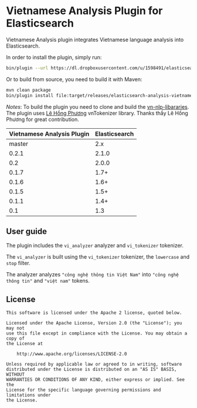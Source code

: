 Vietnamese Analysis Plugin for Elasticsearch
========================================

Vietnamese Analysis plugin integrates Vietnamese language analysis into Elasticsearch.

In order to install the plugin, simply run: 

```sh
bin/plugin --url https://dl.dropboxusercontent.com/u/1598491/elasticsearch-analysis-vietnamese-0.2.1.zip --install analysis-vietnamese
```

Or to build from source, you need to build it with Maven:

```bash
mvn clean package
bin/plugin install file:target/releases/elasticsearch-analysis-vietnamese-0.2.1.zip
```

*Notes*: To build the plugin you need to clone and build the [vn-nlp-libararies](https://github.com/duydo/vn-nlp-libraries). The plugin uses  [Lê Hồng Phương](http://mim.hus.vnu.edu.vn/phuonglh/) vnTokenizer library. Thanks thầy Lê Hồng Phương for great contribution.

|Vietnamese Analysis Plugin|Elasticsearch|
|---|---|
| master|2.x|
| 0.2.1|2.1.0|
| 0.2|2.0.0|
| 0.1.7|1.7+|
| 0.1.6|1.6+|
| 0.1.5|1.5+|
| 0.1.1|1.4+|
| 0.1|1.3|


## User guide

The plugin includes the `vi_analyzer` analyzer and `vi_tokenizer` tokenizer.

The `vi_analyzer` is built using the `vi_tokenizer` tokenizer, the `lowercase` and `stop` filter.

 The analyzer analyzes `"công nghệ thông tin Việt Nam"` into `"công nghệ thông tin"` and `"việt nam"` tokens.

License
-------

    This software is licensed under the Apache 2 license, quoted below.

    Licensed under the Apache License, Version 2.0 (the "License"); you may not
    use this file except in compliance with the License. You may obtain a copy of
    the License at

        http://www.apache.org/licenses/LICENSE-2.0

    Unless required by applicable law or agreed to in writing, software
    distributed under the License is distributed on an "AS IS" BASIS, WITHOUT
    WARRANTIES OR CONDITIONS OF ANY KIND, either express or implied. See the
    License for the specific language governing permissions and limitations under
    the License.

